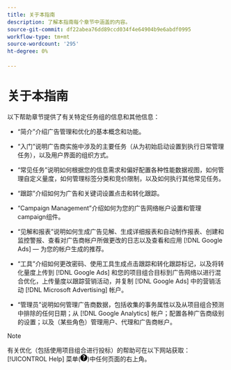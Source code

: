 ```yaml
---
title: 关于本指南
description: 了解本指南每个章节中涵盖的内容。
source-git-commit: df22abea76dd89ccd034f4e64904b9e6abdf0995
workflow-type: tm+mt
source-wordcount: '295'
ht-degree: 0%

---
```


# 关于本指南

以下帮助章节提供了有关特定任务组的信息和其他信息：

* “简介”介绍广告管理和优化的基本概念和功能。

* “入门”说明广告商实施中涉及的主要任务（从为初始启动设置到执行日常管理任务），以及用户界面的组织方式。

* “常见任务”说明如何根据您的信息需求和偏好配置各种性能数据视图，如何管理自定义量度，如何管理标签分类和竞价限制，以及如何执行其他常见任务。

* “跟踪”介绍如何为广告和关键词设置点击和转化跟踪。

* “Campaign Management”介绍如何为您的广告网络帐户设置和管理campaign组件。

* “见解和报表”说明如何生成广告见解、生成详细报表和自动制作报表、创建和监控警报、查看对广告商帐户所做更改的日志以及查看和应用 [!DNL Google Ads] — 为您的帐户生成的推荐。

* “工具”介绍如何更改密码、使用工具生成点击跟踪和转化跟踪标记，以及将转化量度上传到 [!DNL Google Ads] 和您的项目组合目标到广告网络以进行混合优化，上传量度以跟踪营销活动，并复制 [!DNL Google Ads] 中的营销活动 [!DNL Microsoft Advertising]
帐户。

* “管理员”说明如何管理广告商数据，包括收集的事务属性以及从项目组合预测中排除的任何日期；从 [!DNL Google Analytics] 帐户；配置各种广告商级别的设置；以及（某些角色）管理用户、代理和广告商帐户。

>[!NOTE]
>
>有关优化（包括使用项目组合进行投标）的帮助可在以下网站获取： [!UICONTROL Help] 菜单(![“帮助”菜单](/help/search-social-commerce/assets/help-main-menu.png "“帮助”菜单"))中任何页面的右上角。
